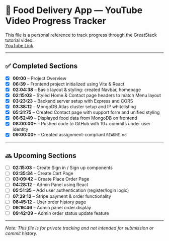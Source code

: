 # 📘 Food Delivery App — YouTube Video Progress Tracker

This file is a personal reference to track progress through the GreatStack tutorial video:  
[YouTube Link](https://www.youtube.com/watch?v=DBMPXJJfQEA&list=PLjwm_8O3suyOFd8LTFqgw9v7MqPNtgINA&index=5)

---

## ✅ Completed Sections

- [x] **00:00** – Project Overview
- [x] **06:39** – Frontend project initialized using Vite & React
- [x] **02:04:38** – Basic layout & styling: created Navbar, homepage
- [x] **02:15:03** – Styled Home & Contact page headers to match Menu layout
- [x] **03:23:23** – Backend server setup with Express and CORS
- [x] **03:38:12** – MongoDB Atlas cluster setup and IP whitelisting
- [x] **05:31:75** – Created Contact page with support form and unified styling
- [x] **06:52:49** – Displayed food data from MongoDB on frontend
- [x] **08:00:00+** – Pushed code to GitHub with 10+ commits under user identity
- [x] **09:00:00+** – Created assignment-compliant `README.md`

---

## 🔜 Upcoming Sections

- [ ] **02:15:03** – Create Sign in / Sign up components
- [ ] **02:35:34** – Create Cart Page
- [ ] **03:09:42** – Create Place Order Page
- [ ] **04:28:12** – Admin Panel using React
- [ ] **05:51:35** – Add user authentication (register/login logic)
- [ ] **07:39:12** – Stripe payment & order functionality
- [ ] **08:45:12** – User order history page
- [ ] **09:16:46** – Admin panel order display
- [ ] **09:42:09** – Admin order status update feature

---

*Note: This file is for private tracking and not intended for submission or commit history.*
